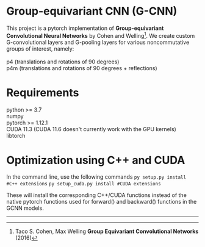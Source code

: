 # Group-equivariant CNN (G-CNN)

This project is a pytorch implementation of **Group-equivariant Convolutional Neural Networks** by Cohen and Welling[^1].
We create custom G-convolutional layers and G-pooling layers for various noncommutative groups
of interest, namely:<br>
<br>
p4 (translations and rotations of 90 degrees)<br>
p4m (translations and rotations of 90 degrees + reflections)<br>

# Requirements
python >= 3.7<br>
numpy<br>
pytorch >= 1.12.1<br>
CUDA 11.3 (CUDA 11.6 doesn't currently work with the GPU kernels)<br>
libtorch<br>

# Optimization using C++ and CUDA
In the command line, use the following commands
`py setup.py install #C++ extensions`
`py setup_cuda.py install #CUDA extensions`

These will install the corresponding C++/CUDA functions instead of the native pytorch functions used for forward() and backward() functions in the GCNN models. 

----
[^1]: Taco S. Cohen, Max Welling **Group Equivariant Convolutional Networks** (2016)
